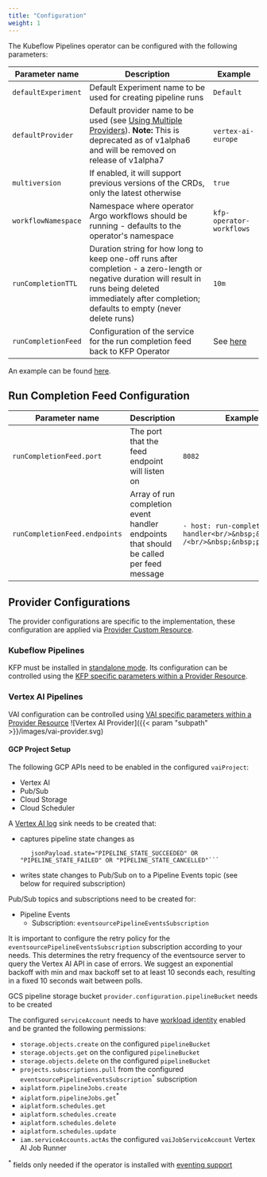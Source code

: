 ```yaml
---
title: "Configuration"
weight: 1
---
```


The Kubeflow Pipelines operator can be configured with the following parameters:

| Parameter name      | Description                                                                                                                                                                                                   | Example                                        |
| ------------------- | ------------------------------------------------------------------------------------------------------------------------------------------------------------------------------------------------------------- | ---------------------------------------------- |
| `defaultExperiment` | Default Experiment name to be used for creating pipeline runs                                                                                                                                                 | `Default`                                      |
| `defaultProvider`   | Default provider name to be used (see [Using Multiple Providers](../providers)). **Note:** This is deprecated as of v1alpha6 and will be removed on release of v1alpha7                                       | `vertex-ai-europe`                             |
| `multiversion`      | If enabled, it will support previous versions of the CRDs, only the latest otherwise                                                                                                                          | `true`                                         |
| `workflowNamespace` | Namespace where operator Argo workflows should be running - defaults to the operator's namespace                                                                                                              | `kfp-operator-workflows`                       |
| `runCompletionTTL`  | Duration string for how long to keep one-off runs after completion - a zero-length or negative duration will result in runs being deleted immediately after completion; defaults to empty (never delete runs) | `10m`                                          |
| `runCompletionFeed` | Configuration of the service for the run completion feed back to KFP Operator                                                                                                                                 | See [here](#run-completion-feed-configuration) |

An example can be found [here](https://github.com/sky-uk/kfp-operator/blob/master/config/manager/controller_manager_config.yaml).

## Run Completion Feed Configuration
| Parameter name                | Description                                                                            | Example                                                                                    |
| ----------------------------- | -------------------------------------------------------------------------------------- | ------------------------------------------------------------------------------------------ |
| `runCompletionFeed.port`      | The port that the feed endpoint will listen on                                         | `8082`                                                                                     |
| `runCompletionFeed.endpoints` | Array of run completion event handler endpoints that should be called per feed message | `- host: run-completion-event-handler<br/>&nbsp;&nbsp;path: /<br/>&nbsp;&nbsp;port: 12000` |

## Provider Configurations

The provider configurations are specific to the implementation, these configuration are applied via [Provider Custom Resource](../resources/provider). 

### Kubeflow Pipelines

KFP must be installed in [standalone mode](https://www.kubeflow.org/docs/components/pipelines/installation/standalone-deployment/). 
Its configuration can be controlled using the [KFP specific parameters within a Provider Resource](../resources/provider/#kubeflow).

### Vertex AI Pipelines

VAI configuration can be controlled using [VAI specific parameters within a Provider Resource](../resources/provider/#vertex-ai)
![Vertex AI Provider]({{< param "subpath" >}}/images/vai-provider.svg)

#### GCP Project Setup

The following GCP APIs need to be enabled in the configured `vaiProject`:
- Vertex AI
- Pub/Sub
- Cloud Storage
- Cloud Scheduler

A [Vertex AI log](https://cloud.google.com/vertex-ai/docs/pipelines/logging) sink needs to be created that:
- captures pipeline state changes as
  ```resource.type="aiplatform.googleapis.com/PipelineJob"
     jsonPayload.state="PIPELINE_STATE_SUCCEEDED" OR "PIPELINE_STATE_FAILED" OR "PIPELINE_STATE_CANCELLED"```
- writes state changes to Pub/Sub on to a Pipeline Events topic (see below for required subscription)

Pub/Sub topics and subscriptions need to be created for:
- Pipeline Events
  - Subscription: `eventsourcePipelineEventsSubscription`

It is important to configure the retry policy for the `eventsourcePipelineEventsSubscription` subscription according to your needs. This determines the retry frequency of the eventsource server to query the Vertex AI API in case of errors.
We suggest an exponential backoff with min and max backoff set to at least 10 seconds each, resulting in a fixed 10 seconds wait between polls.

GCS pipeline storage bucket `provider.configuration.pipelineBucket` needs to be created

The configured `serviceAccount` needs to have [workload identity](https://cloud.google.com/kubernetes-engine/docs/how-to/workload-identity) enabled and be granted the following permissions:
  - `storage.objects.create` on the configured `pipelineBucket`
  - `storage.objects.get` on the configured `pipelineBucket`
  - `storage.objects.delete` on the configured `pipelineBucket`
  - `projects.subscriptions.pull` from the configured `eventsourcePipelineEventsSubscription`<sup>*</sup> subscription
  - `aiplatform.pipelineJobs.create`
  - `aiplatform.pipelineJobs.get`<sup>*</sup>
  - `aiplatform.schedules.get`
  - `aiplatform.schedules.create`
  - `aiplatform.schedules.delete`
  - `aiplatform.schedules.update`
  - `iam.serviceAccounts.actAs` the configured `vaiJobServiceAccount` Vertex AI Job Runner

<sup>*</sup> fields only needed if the operator is installed with [eventing support](../../getting-started/overview/#eventing-support)
